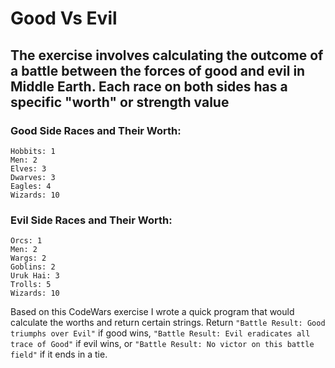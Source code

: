 
# Good Vs Evil
## The exercise involves calculating the outcome of a battle between the forces of good and evil in Middle Earth. Each race on both sides has a specific "worth" or strength value
### Good Side Races and Their Worth:
```
Hobbits: 1
Men: 2
Elves: 3
Dwarves: 3
Eagles: 4
Wizards: 10
```

### Evil Side Races and Their Worth:

```
Orcs: 1
Men: 2
Wargs: 2
Goblins: 2
Uruk Hai: 3
Trolls: 5
Wizards: 10
```

Based on this CodeWars exercise I wrote a quick program that would calculate the worths and return certain strings.
Return 
``` "Battle Result: Good triumphs over Evil" ``` 
if good wins, 
```"Battle Result: Evil eradicates all trace of Good"```
if evil wins, or 
```"Battle Result: No victor on this battle field"```
if it ends in a tie.
